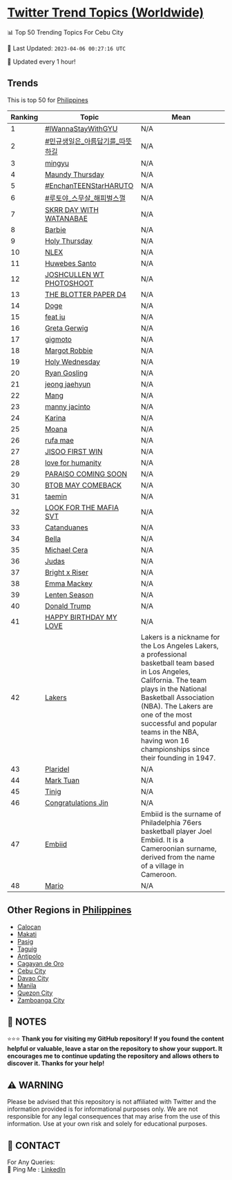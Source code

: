 [Twitter Trend Topics (Worldwide)](https://github.com/ErcinDedeoglu/Twitter-Trend-Topics)
==========


📊 Top 50 Trending Topics For Cebu City

📆 Last Updated: `2023-04-06 00:27:16 UTC`

🔧 Updated every 1 hour!


## Trends

This is top 50 for [Philippines](</Philippines>)

| Ranking | Topic | Mean |
| ------- | ------------ | ------------ |
| 1 | [#IWannaStayWithGYU](http://twitter.com/search?q=%23IWannaStayWithGYU) | N/A |
| 2 | [#민규생일은_아름답기를_따뜻하길](http://twitter.com/search?q=%23%eb%af%bc%ea%b7%9c%ec%83%9d%ec%9d%bc%ec%9d%80_%ec%95%84%eb%a6%84%eb%8b%b5%ea%b8%b0%eb%a5%bc_%eb%94%b0%eb%9c%bb%ed%95%98%ea%b8%b8) | N/A |
| 3 | [mingyu](http://twitter.com/search?q=mingyu) | N/A |
| 4 | [Maundy Thursday](http://twitter.com/search?q=Maundy+Thursday) | N/A |
| 5 | [#EnchanTEENStarHARUTO](http://twitter.com/search?q=%23EnchanTEENStarHARUTO) | N/A |
| 6 | [#루토야_스무살_해피벌스껄](http://twitter.com/search?q=%23%eb%a3%a8%ed%86%a0%ec%95%bc_%ec%8a%a4%eb%ac%b4%ec%82%b4_%ed%95%b4%ed%94%bc%eb%b2%8c%ec%8a%a4%ea%bb%84) | N/A |
| 7 | [SKRR DAY WITH WATANABAE](http://twitter.com/search?q=SKRR+DAY+WITH+WATANABAE) | N/A |
| 8 | [Barbie](http://twitter.com/search?q=Barbie) | N/A |
| 9 | [Holy Thursday](http://twitter.com/search?q=Holy+Thursday) | N/A |
| 10 | [NLEX](http://twitter.com/search?q=NLEX) | N/A |
| 11 | [Huwebes Santo](http://twitter.com/search?q=Huwebes+Santo) | N/A |
| 12 | [JOSHCULLEN WT PHOTOSHOOT](http://twitter.com/search?q=JOSHCULLEN+WT+PHOTOSHOOT) | N/A |
| 13 | [THE BLOTTER PAPER D4](http://twitter.com/search?q=THE+BLOTTER+PAPER+D4) | N/A |
| 14 | [Doge](http://twitter.com/search?q=Doge) | N/A |
| 15 | [feat iu](http://twitter.com/search?q=feat+iu) | N/A |
| 16 | [Greta Gerwig](http://twitter.com/search?q=Greta+Gerwig) | N/A |
| 17 | [gigmoto](http://twitter.com/search?q=gigmoto) | N/A |
| 18 | [Margot Robbie](http://twitter.com/search?q=Margot+Robbie) | N/A |
| 19 | [Holy Wednesday](http://twitter.com/search?q=Holy+Wednesday) | N/A |
| 20 | [Ryan Gosling](http://twitter.com/search?q=Ryan+Gosling) | N/A |
| 21 | [jeong jaehyun](http://twitter.com/search?q=jeong+jaehyun) | N/A |
| 22 | [Mang](http://twitter.com/search?q=Mang) | N/A |
| 23 | [manny jacinto](http://twitter.com/search?q=manny+jacinto) | N/A |
| 24 | [Karina](http://twitter.com/search?q=Karina) | N/A |
| 25 | [Moana](http://twitter.com/search?q=Moana) | N/A |
| 26 | [rufa mae](http://twitter.com/search?q=rufa+mae) | N/A |
| 27 | [JISOO FIRST WIN](http://twitter.com/search?q=JISOO+FIRST+WIN) | N/A |
| 28 | [love for humanity](http://twitter.com/search?q=love+for+humanity) | N/A |
| 29 | [PARAISO COMING SOON](http://twitter.com/search?q=PARAISO+COMING+SOON) | N/A |
| 30 | [BTOB MAY COMEBACK](http://twitter.com/search?q=BTOB+MAY+COMEBACK) | N/A |
| 31 | [taemin](http://twitter.com/search?q=taemin) | N/A |
| 32 | [LOOK FOR THE MAFIA SVT](http://twitter.com/search?q=LOOK+FOR+THE+MAFIA+SVT) | N/A |
| 33 | [Catanduanes](http://twitter.com/search?q=Catanduanes) | N/A |
| 34 | [Bella](http://twitter.com/search?q=Bella) | N/A |
| 35 | [Michael Cera](http://twitter.com/search?q=Michael+Cera) | N/A |
| 36 | [Judas](http://twitter.com/search?q=Judas) | N/A |
| 37 | [Bright x Riser](http://twitter.com/search?q=Bright+x+Riser) | N/A |
| 38 | [Emma Mackey](http://twitter.com/search?q=Emma+Mackey) | N/A |
| 39 | [Lenten Season](http://twitter.com/search?q=Lenten+Season) | N/A |
| 40 | [Donald Trump](http://twitter.com/search?q=Donald+Trump) | N/A |
| 41 | [HAPPY BIRTHDAY MY LOVE](http://twitter.com/search?q=HAPPY+BIRTHDAY+MY+LOVE) | N/A |
| 42 | [Lakers](http://twitter.com/search?q=Lakers) | Lakers is a nickname for the Los Angeles Lakers, a professional basketball team based in Los Angeles, California. The team plays in the National Basketball Association (NBA). The Lakers are one of the most successful and popular teams in the NBA, having won 16 championships since their founding in 1947. |
| 43 | [Plaridel](http://twitter.com/search?q=Plaridel) | N/A |
| 44 | [Mark Tuan](http://twitter.com/search?q=Mark+Tuan) | N/A |
| 45 | [Tinig](http://twitter.com/search?q=Tinig) | N/A |
| 46 | [Congratulations Jin](http://twitter.com/search?q=Congratulations+Jin) | N/A |
| 47 | [Embiid](http://twitter.com/search?q=Embiid) | Embiid is the surname of Philadelphia 76ers basketball player Joel Embiid. It is a Cameroonian surname, derived from the name of a village in Cameroon. |
| 48 | [Mario](http://twitter.com/search?q=Mario) | N/A |



## Other Regions in [Philippines](</Philippines>)

* [Calocan](</Philippines/Calocan.md>)
* [Makati](</Philippines/Makati.md>)
* [Pasig](</Philippines/Pasig.md>)
* [Taguig](</Philippines/Taguig.md>)
* [Antipolo](</Philippines/Antipolo.md>)
* [Cagayan de Oro](</Philippines/Cagayan de Oro.md>)
* [Cebu City](</Philippines/Cebu City.md>)
* [Davao City](</Philippines/Davao City.md>)
* [Manila](</Philippines/Manila.md>)
* [Quezon City](</Philippines/Quezon City.md>)
* [Zamboanga City](</Philippines/Zamboanga City.md>)



## 📝 NOTES

⭐⭐⭐ **Thank you for visiting my GitHub repository! If you found the content helpful or valuable, leave a star on the repository to show your support. It encourages me to continue updating the repository and allows others to discover it. Thanks for your help!**


## ⚠️ WARNING

Please be advised that this repository is not affiliated with Twitter and the information provided is for informational purposes only. We are not responsible for any legal consequences that may arise from the use of this information. Use at your own risk and solely for educational purposes.


## 📨 CONTACT

 For Any Queries:  
            🏓 Ping Me : [LinkedIn](https://www.linkedin.com/in/ercindedeoglu/)
